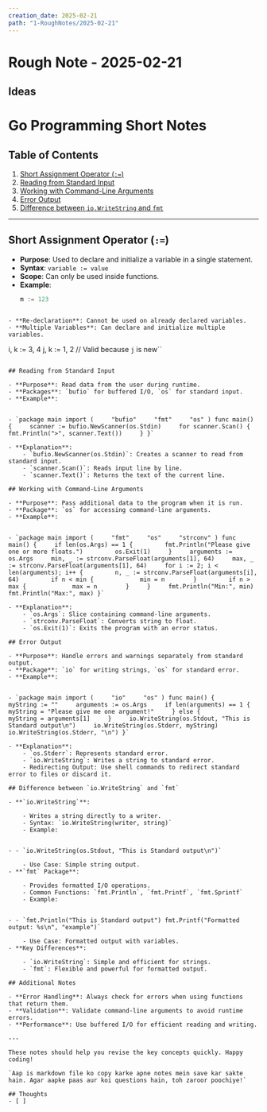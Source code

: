 ```yaml
---
creation_date: 2025-02-21
path: "1-RoughNotes/2025-02-21"
---
```

# Rough Note - 2025-02-21

## Ideas
# Go Programming Short Notes

## Table of Contents
1. [Short Assignment Operator (`:=`)](#short-assignment-operator-)
2. [Reading from Standard Input](#reading-from-standard-input)
3. [Working with Command-Line Arguments](#working-with-command-line-arguments)
4. [Error Output](#error-output)
5. [Difference between `io.WriteString` and `fmt`](#difference-between-iowritestring-and-fmt)

---

## Short Assignment Operator (`:=`)

- **Purpose**: Used to declare and initialize a variable in a single statement.
- **Syntax**: `variable := value`
- **Scope**: Can only be used inside functions.
- **Example**:
  ```go
  m := 123
```

- **Re-declaration**: Cannot be used on already declared variables.
- **Multiple Variables**: Can declare and initialize multiple variables.
```
i, k := 3, 4 
j, k := 1, 2 // Valid because `j` is new``
```

## Reading from Standard Input

- **Purpose**: Read data from the user during runtime.
- **Packages**: `bufio` for buffered I/O, `os` for standard input.
- **Example**:
    

- `package main import (     "bufio"     "fmt"     "os" ) func main() {     scanner := bufio.NewScanner(os.Stdin)     for scanner.Scan() {         fmt.Println(">", scanner.Text())     } }`
    
- **Explanation**:
    - `bufio.NewScanner(os.Stdin)`: Creates a scanner to read from standard input.
    - `scanner.Scan()`: Reads input line by line.
    - `scanner.Text()`: Returns the text of the current line.

## Working with Command-Line Arguments

- **Purpose**: Pass additional data to the program when it is run.
- **Package**: `os` for accessing command-line arguments.
- **Example**:
    

- `package main import (     "fmt"     "os"     "strconv" ) func main() {     if len(os.Args) == 1 {         fmt.Println("Please give one or more floats.")         os.Exit(1)     }     arguments := os.Args     min, _ := strconv.ParseFloat(arguments[1], 64)     max, _ := strconv.ParseFloat(arguments[1], 64)     for i := 2; i < len(arguments); i++ {         n, _ := strconv.ParseFloat(arguments[i], 64)         if n < min {             min = n        }         if n > max {             max = n        }     }     fmt.Println("Min:", min)     fmt.Println("Max:", max) }`
    
- **Explanation**:
    - `os.Args`: Slice containing command-line arguments.
    - `strconv.ParseFloat`: Converts string to float.
    - `os.Exit(1)`: Exits the program with an error status.

## Error Output

- **Purpose**: Handle errors and warnings separately from standard output.
- **Package**: `io` for writing strings, `os` for standard error.
- **Example**:
    

- `package main import (     "io"     "os" ) func main() {     myString := ""     arguments := os.Args     if len(arguments) == 1 {         myString = "Please give me one argument!"     } else {         myString = arguments[1]     }     io.WriteString(os.Stdout, "This is Standard output\n")     io.WriteString(os.Stderr, myString)     io.WriteString(os.Stderr, "\n") }`
    
- **Explanation**:
    - `os.Stderr`: Represents standard error.
    - `io.WriteString`: Writes a string to standard error.
    - Redirecting Output: Use shell commands to redirect standard error to files or discard it.

## Difference between `io.WriteString` and `fmt`

- **`io.WriteString`**:
    
    - Writes a string directly to a writer.
    - Syntax: `io.WriteString(writer, string)`
    - Example:
        

- - `io.WriteString(os.Stdout, "This is Standard output\n")`
        
    - Use Case: Simple string output.
- **`fmt` Package**:
    
    - Provides formatted I/O operations.
    - Common Functions: `fmt.Println`, `fmt.Printf`, `fmt.Sprintf`
    - Example:
        

- - `fmt.Println("This is Standard output") fmt.Printf("Formatted output: %s\n", "example")`
        
    - Use Case: Formatted output with variables.
- **Key Differences**:
    
    - `io.WriteString`: Simple and efficient for strings.
    - `fmt`: Flexible and powerful for formatted output.

## Additional Notes

- **Error Handling**: Always check for errors when using functions that return them.
- **Validation**: Validate command-line arguments to avoid runtime errors.
- **Performance**: Use buffered I/O for efficient reading and writing.

---

These notes should help you revise the key concepts quickly. Happy coding!

`Aap is markdown file ko copy karke apne notes mein save kar sakte hain. Agar aapke paas aur koi questions hain, toh zaroor poochiye!`

## Thoughts
- [ ] 